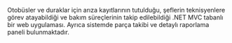 Otobüsler ve duraklar için arıza kayıtlarının tutulduğu, şeflerin teknisyenlere görev atayabildiği ve bakım süreçlerinin takip edilebildiği .NET MVC tabanlı bir web uygulaması. Ayrıca sistemde parça takibi ve detaylı raporlama paneli bulunmaktadır.
